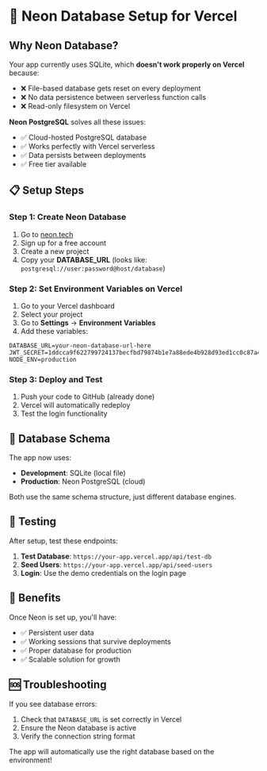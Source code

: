 # 🚀 Neon Database Setup for Vercel

## Why Neon Database?

Your app currently uses SQLite, which **doesn't work properly on Vercel** because:
- ❌ File-based database gets reset on every deployment
- ❌ No data persistence between serverless function calls
- ❌ Read-only filesystem on Vercel

**Neon PostgreSQL** solves all these issues:
- ✅ Cloud-hosted PostgreSQL database
- ✅ Works perfectly with Vercel serverless
- ✅ Data persists between deployments
- ✅ Free tier available

## 📋 Setup Steps

### Step 1: Create Neon Database

1. Go to [neon.tech](https://neon.tech)
2. Sign up for a free account
3. Create a new project
4. Copy your **DATABASE_URL** (looks like: `postgresql://user:password@host/database`)

### Step 2: Set Environment Variables on Vercel

1. Go to your Vercel dashboard
2. Select your project
3. Go to **Settings** → **Environment Variables**
4. Add these variables:

```
DATABASE_URL=your-neon-database-url-here
JWT_SECRET=1ddcca9f622799724137becfbd79874b1e7a88ede4b928d93ed1cc0c87a479e2aaa8c2507a8c02071ce4447d23e319945da84f20e1c00338e2066bd4b78e28e3
NODE_ENV=production
```

### Step 3: Deploy and Test

1. Push your code to GitHub (already done)
2. Vercel will automatically redeploy
3. Test the login functionality

## 🔧 Database Schema

The app now uses:
- **Development**: SQLite (local file)
- **Production**: Neon PostgreSQL (cloud)

Both use the same schema structure, just different database engines.

## 🧪 Testing

After setup, test these endpoints:

1. **Test Database**: `https://your-app.vercel.app/api/test-db`
2. **Seed Users**: `https://your-app.vercel.app/api/seed-users`
3. **Login**: Use the demo credentials on the login page

## 🎯 Benefits

Once Neon is set up, you'll have:
- ✅ Persistent user data
- ✅ Working sessions that survive deployments
- ✅ Proper database for production
- ✅ Scalable solution for growth

## 🆘 Troubleshooting

If you see database errors:
1. Check that `DATABASE_URL` is set correctly in Vercel
2. Ensure the Neon database is active
3. Verify the connection string format

The app will automatically use the right database based on the environment! 
